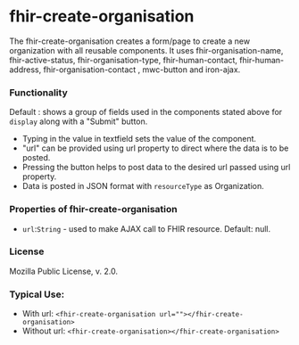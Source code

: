 # fhir-create-organisation

The fhir-create-organisation creates a form/page to create a new organization with all reusable components. It uses 
 fhir-organisation-name, fhir-active-status, fhir-organisation-type, fhir-human-contact,
 fhir-human-address, fhir-organisation-contact , mwc-button and iron-ajax.

### Functionality
  Default : shows a group of fields used in the components stated above for `display` along with a "Submit" button. 
* Typing in the value in textfield sets the value of the component.
* "url" can be provided using url property to direct where the data is to be posted.
* Pressing the button helps to post data to the desired url passed using url property.
* Data is posted in JSON format with `resourceType` as Organization.
### Properties of fhir-create-organisation
 * `url`:`String` - used to make AJAX call to FHIR resource. Default: null.
 ### License
 Mozilla Public License, v. 2.0.
 
 ### Typical Use:
 * With url:
 `<fhir-create-organisation url=""></fhir-create-organisation>`
 * Without url:
  `<fhir-create-organisation></fhir-create-organisation>`
